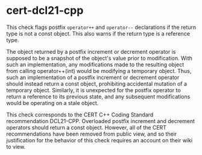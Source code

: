 # cert-dcl21-cpp

This check flags postfix `operator++` and `operator--` declarations if
the return type is not a const object. This also warns if the return
type is a reference type.

The object returned by a postfix increment or decrement operator is
supposed to be a snapshot of the object's value prior to modification.
With such an implementation, any modifications made to the resulting
object from calling operator++(int) would be modifying a temporary
object. Thus, such an implementation of a postfix increment or decrement
operator should instead return a const object, prohibiting accidental
mutation of a temporary object. Similarly, it is unexpected for the
postfix operator to return a reference to its previous state, and any
subsequent modifications would be operating on a stale object.

This check corresponds to the CERT C++ Coding Standard recommendation
DCL21-CPP. Overloaded postfix increment and decrement operators should
return a const object. However, all of the CERT recommendations have
been removed from public view, and so their justification for the
behavior of this check requires an account on their wiki to view.
